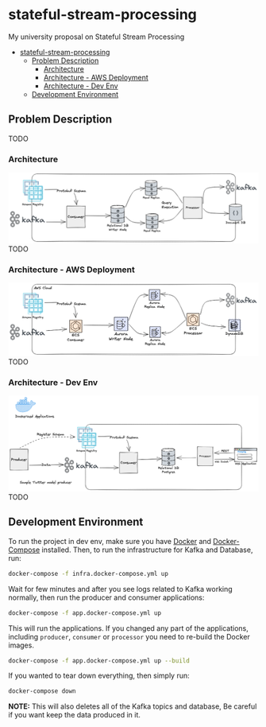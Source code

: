 # stateful-stream-processing
My university proposal on Stateful Stream Processing

- [stateful-stream-processing](#stateful-stream-processing)
  - [Problem Description](#problem-description)
    - [Architecture](#architecture)
    - [Architecture - AWS Deployment](#architecture---aws-deployment)
    - [Architecture - Dev Env](#architecture---dev-env)
  - [Development Environment](#development-environment)

## Problem Description
TODO

### Architecture
![Architecture](./assets/StatefulStreamProcessing.png)
TODO

### Architecture - AWS Deployment
![ArchitectureAWS](./assets/StatefulStreamProcessingAWS.png)
TODO

### Architecture - Dev Env
![ArchitectureDevEnv](./assets/StatefulStreamProcessingDev.png)
TODO

## Development Environment
To run the project in dev env, make sure you have [Docker]([dasd](https://docs.docker.com/get-docker/))
and [Docker-Compose](https://docs.docker.com/compose/install/) installed.
Then, to run the infrastructure for Kafka and Database, run:

```bash
docker-compose -f infra.docker-compose.yml up
```

Wait for few minutes and after you see logs related to Kafka working normally, then run the producer and consumer applications:

```bash
docker-compose -f app.docker-compose.yml up
```

This will run the applications.
If you changed any part of the applications, including `producer`, `consumer` or `processor` you need to re-build the Docker images.

```bash
docker-compose -f app.docker-compose.yml up --build
```

If you wanted to tear down everything, then simply run:
```bash
docker-compose down
```

**NOTE:** This will also deletes all of the Kafka topics and database, Be careful if you want keep the data produced in it.
